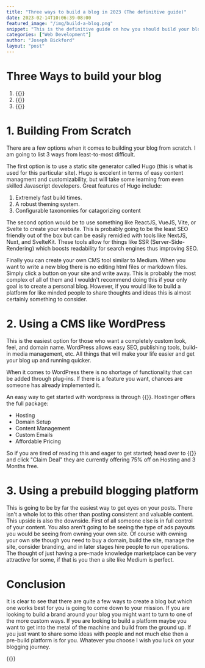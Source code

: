 ```yaml
---
title: "Three ways to build a blog in 2023 (The definitive guide)"
date: 2023-02-14T10:06:39-08:00
featured_image: "/img/build-a-blog.png"
snippet: "This is the definitive guide on how you should build your blog site based on your needs."
categories: ["Web Development"]
author: "Joseph Bickford"
layout: "post"
---
```


# Three Ways to build your blog

1. {{<link href="#1-building-from-scratch" name="Manually with a javascript framework">}}
2. {{<link href="#2-using-a-cms-like-wordpress" name="Use a CMS like WordPress">}}
3. {{<link href="#3-using-a-prebuild-blogging-platform" name="Use a prebuild platform like Medium">}}

# 1. Building From Scratch

There are a few options when it comes to building your blog from scratch. I am going to list 3 ways from least-to-most difficult.

The first option is to use a static site generator called Hugo (this is what is used for this particular site). Hugo is excelent in terms of easy content managment and customizability, but will take some learning from even skilled Javascript developers. Great features of Hugo include:

1. Extremely fast build times.
2. A robust theming system.
3. Configurable taxonomies for catagorizing content

The second option would be to use something like ReactJS, VueJS, Vite, or Svelte to create your website. This is probably going to be the least SEO friendly out of the box but can be easily remidied with tools like NextJS, Nuxt, and SvelteKit. These tools allow for things like SSR (Server-Side-Rendering) which boosts readability for search engines thus improving SEO.

Finally you can create your own CMS tool similar to Medium. When you want to write a new blog there is no editing html files or markdown files. Simply click a button on your site and write away. This is probably the most complex of all of them and I wouldn't recommend doing this if your only goal is to create a personal blog. However, if you would like to build a platform for like minded people to share thoughts and ideas this is almost certainly something to consider.

# 2. Using a CMS like WordPress

This is the easiest option for those who want a completely custom look, feel, and domain name. WordPress allows easy SEO, publishing tools, build-in media management, etc. All things that will make your life easier and get your blog up and running quicker.

When it comes to WordPress there is no shortage of functionality that can be added through plug-ins. If there is a feature you want, chances are someone has already implemented it.

An easy way to get started with wordpress is through {{<link href="https://hostinger.com?REFERRALCODE=1JOSEPH40" name="Hostinger" target="_blank">}}. Hostinger offers the full package:

- Hosting
- Domain Setup
- Content Management
- Custom Emails
- Affordable Pricing

So if you are tired of reading this and eager to get started; head over to {{<link href="https://hostinger.com?REFERRALCODE=1JOSEPH40" name="Hostinger" target="_blank">}} and click "Claim Deal" they are currently offering 75% off on Hosting and 3 Months free.

# 3. Using a prebuild blogging platform

This is going to be by far the easiest way to get eyes on your posts. There isn't a whole lot to this other than posting consistent and valuable content. This upside is also the downside. First of all someone else is in full control of your content. You also aren't going to be seeing the type of ads payouts you would be seeing from owning your own site. Of course with owning your own site though you need to buy a domain, build the site, manage the site, consider branding, and in later stages hire people to run operations. The thought of just having a pre-made knowledge marketplace can be very attractive for some, if that is you then a site like Medium is perfect.

# Conclusion

It is clear to see that there are quite a few ways to create a blog but which one works best for you is going to come down to your mission. If you are looking to build a brand around your blog you might want to turn to one of the more custom ways. If you are looking to build a platform maybe you want to get into the metal of the machine and build from the ground up. If you just want to share some ideas with people and not much else then a pre-build platform is for you. Whatever you choose I wish you luck on your blogging journey.

{{<cta title="Get up to 75% off your Hostinger plan right now when you click here!" cta="Sign Up" href="https://hostinger.com?REFERRALCODE=1JOSEPH40">}}
